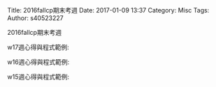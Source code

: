 Title: 2016fallcp期末考週
Date: 2017-01-09 13:37
Category: Misc
Tags: 
Author: s40523227

2016fallcp期末考週

<!-- PELICAN_END_SUMMARY -->


w17週心得與程式範例:



w16週心得與程式範例:



w15週心得與程式範例:


